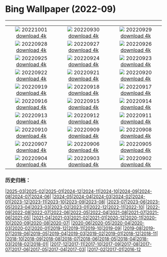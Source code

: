# Bing Wallpaper (2022-09)
**************
| | | |
| :----: | :----: | :----: |
| ![](https://www.bing.com/th?id=OHR.SwedishAntenna_DE-DE2391805008_1920x1080.jpg) 20221001 [download 4k](https://www.bing.com/th?id=OHR.SwedishAntenna_DE-DE2391805008_UHD.jpg) | ![](https://www.bing.com/th?id=OHR.EubalaenaAustralis_DE-DE2170737652_1920x1080.jpg) 20220930 [download 4k](https://www.bing.com/th?id=OHR.EubalaenaAustralis_DE-DE2170737652_UHD.jpg) | ![](https://www.bing.com/th?id=OHR.InfiniD_DE-DE0853572825_1920x1080.jpg) 20220929 [download 4k](https://www.bing.com/th?id=OHR.InfiniD_DE-DE0853572825_UHD.jpg) |
| ![](https://www.bing.com/th?id=OHR.BridalVeilFalls_DE-DE0688317126_1920x1080.jpg) 20220928 [download 4k](https://www.bing.com/th?id=OHR.BridalVeilFalls_DE-DE0688317126_UHD.jpg) | ![](https://www.bing.com/th?id=OHR.GoldenJellyfish_DE-DE0390606059_1920x1080.jpg) 20220927 [download 4k](https://www.bing.com/th?id=OHR.GoldenJellyfish_DE-DE0390606059_UHD.jpg) | ![](https://www.bing.com/th?id=OHR.SusitnaRiver_DE-DE0199753243_1920x1080.jpg) 20220926 [download 4k](https://www.bing.com/th?id=OHR.SusitnaRiver_DE-DE0199753243_UHD.jpg) |
| ![](https://www.bing.com/th?id=OHR.AmazonMangroves_DE-DE0051405435_1920x1080.jpg) 20220925 [download 4k](https://www.bing.com/th?id=OHR.AmazonMangroves_DE-DE0051405435_UHD.jpg) | ![](https://www.bing.com/th?id=OHR.DarkSkyAcadia_DE-DE9904110113_1920x1080.jpg) 20220924 [download 4k](https://www.bing.com/th?id=OHR.DarkSkyAcadia_DE-DE9904110113_UHD.jpg) | ![](https://www.bing.com/th?id=OHR.WintersteinHerbst_DE-DE9727275236_1920x1080.jpg) 20220923 [download 4k](https://www.bing.com/th?id=OHR.WintersteinHerbst_DE-DE9727275236_UHD.jpg) |
| ![](https://www.bing.com/th?id=OHR.LastDollarRoad_DE-DE7674036220_1920x1080.jpg) 20220922 [download 4k](https://www.bing.com/th?id=OHR.LastDollarRoad_DE-DE7674036220_UHD.jpg) | ![](https://www.bing.com/th?id=OHR.PWPeaceDoves_DE-DE7546988632_1920x1080.jpg) 20220921 [download 4k](https://www.bing.com/th?id=OHR.PWPeaceDoves_DE-DE7546988632_UHD.jpg) | ![](https://www.bing.com/th?id=OHR.SitkaOtters_DE-DE7420521295_1920x1080.jpg) 20220920 [download 4k](https://www.bing.com/th?id=OHR.SitkaOtters_DE-DE7420521295_UHD.jpg) |
| ![](https://www.bing.com/th?id=OHR.QueenFuneral_DE-DE1005379634_1920x1080.jpg) 20220919 [download 4k](https://www.bing.com/th?id=OHR.QueenFuneral_DE-DE1005379634_UHD.jpg) | ![](https://www.bing.com/th?id=OHR.ArashiyamaBamboo_DE-DE7168854170_1920x1080.jpg) 20220918 [download 4k](https://www.bing.com/th?id=OHR.ArashiyamaBamboo_DE-DE7168854170_UHD.jpg) | ![](https://www.bing.com/th?id=OHR.LebkuchenOktoberfest_DE-DE7043952422_1920x1080.jpg) 20220917 [download 4k](https://www.bing.com/th?id=OHR.LebkuchenOktoberfest_DE-DE7043952422_UHD.jpg) |
| ![](https://www.bing.com/th?id=OHR.PianePuma_DE-DE6817821913_1920x1080.jpg) 20220916 [download 4k](https://www.bing.com/th?id=OHR.PianePuma_DE-DE6817821913_UHD.jpg) | ![](https://www.bing.com/th?id=OHR.PyreneesPark_DE-DE6641527978_1920x1080.jpg) 20220915 [download 4k](https://www.bing.com/th?id=OHR.PyreneesPark_DE-DE6641527978_UHD.jpg) | ![](https://www.bing.com/th?id=OHR.MarbleCanyon_DE-DE6490701190_1920x1080.jpg) 20220914 [download 4k](https://www.bing.com/th?id=OHR.MarbleCanyon_DE-DE6490701190_UHD.jpg) |
| ![](https://www.bing.com/th?id=OHR.GSDNPest_DE-DE6345585971_1920x1080.jpg) 20220913 [download 4k](https://www.bing.com/th?id=OHR.GSDNPest_DE-DE6345585971_UHD.jpg) | ![](https://www.bing.com/th?id=OHR.Aracari_DE-DE6206639444_1920x1080.jpg) 20220912 [download 4k](https://www.bing.com/th?id=OHR.Aracari_DE-DE6206639444_UHD.jpg) | ![](https://www.bing.com/th?id=OHR.AugustusburgBruehl_DE-DE6067708049_1920x1080.jpg) 20220911 [download 4k](https://www.bing.com/th?id=OHR.AugustusburgBruehl_DE-DE6067708049_UHD.jpg) |
| ![](https://www.bing.com/th?id=OHR.KLMidAutumn_DE-DE5576779079_1920x1080.jpg) 20220910 [download 4k](https://www.bing.com/th?id=OHR.KLMidAutumn_DE-DE5576779079_UHD.jpg) | ![](https://www.bing.com/th?id=OHR.BHNMBelize_DE-DE5395203824_1920x1080.jpg) 20220909 [download 4k](https://www.bing.com/th?id=OHR.BHNMBelize_DE-DE5395203824_UHD.jpg) | ![](https://www.bing.com/th?id=OHR.CircumnavigationAnni_DE-DE8238745741_1920x1080.jpg) 20220908 [download 4k](https://www.bing.com/th?id=OHR.CircumnavigationAnni_DE-DE8238745741_UHD.jpg) |
| ![](https://www.bing.com/th?id=OHR.MuseudoAmanha_DE-DE8094484682_1920x1080.jpg) 20220907 [download 4k](https://www.bing.com/th?id=OHR.MuseudoAmanha_DE-DE8094484682_UHD.jpg) | ![](https://www.bing.com/th?id=OHR.SquirrelMushroom_DE-DE7899243806_1920x1080.jpg) 20220906 [download 4k](https://www.bing.com/th?id=OHR.SquirrelMushroom_DE-DE7899243806_UHD.jpg) | ![](https://www.bing.com/th?id=OHR.BrehatIsland_DE-DE7676656274_1920x1080.jpg) 20220905 [download 4k](https://www.bing.com/th?id=OHR.BrehatIsland_DE-DE7676656274_UHD.jpg) |
| ![](https://www.bing.com/th?id=OHR.ArambolBeach_DE-DE7506425243_1920x1080.jpg) 20220904 [download 4k](https://www.bing.com/th?id=OHR.ArambolBeach_DE-DE7506425243_UHD.jpg) | ![](https://www.bing.com/th?id=OHR.MalaysiaTwinTowers_DE-DE7352272236_1920x1080.jpg) 20220903 [download 4k](https://www.bing.com/th?id=OHR.MalaysiaTwinTowers_DE-DE7352272236_UHD.jpg) | ![](https://www.bing.com/th?id=OHR.FernsehturmNah_DE-DE6988853815_1920x1080.jpg) 20220902 [download 4k](https://www.bing.com/th?id=OHR.FernsehturmNah_DE-DE6988853815_UHD.jpg) |

### 历史归档：

|[2025-03](/../2025-03/2025-03.md)|[2025-02](/../2025-02/2025-02.md)|[2025-01](/../2025-01/2025-01.md)|[2024-12](/../2024-12/2024-12.md)|[2024-11](/../2024-11/2024-11.md)|[2024-10](/../2024-10/2024-10.md)|[2024-09](/../2024-09/2024-09.md)|[2024-08](/../2024-08/2024-08.md)|[2024-07](/../2024-07/2024-07.md)|[2024-06](/../2024-06/2024-06.md)|
|[2024-05](/../2024-05/2024-05.md)|[2024-04](/../2024-04/2024-04.md)|[2024-03](/../2024-03/2024-03.md)|[2024-02](/../2024-02/2024-02.md)|[2024-01](/../2024-01/2024-01.md)|[2023-12](/../2023-12/2023-12.md)|[2023-11](/../2023-11/2023-11.md)|[2023-10](/../2023-10/2023-10.md)|[2023-09](/../2023-09/2023-09.md)|[2023-08](/../2023-08/2023-08.md)|
|[2023-07](/../2023-07/2023-07.md)|[2023-06](/../2023-06/2023-06.md)|[2023-05](/../2023-05/2023-05.md)|[2023-04](/../2023-04/2023-04.md)|[2023-03](/../2023-03/2023-03.md)|[2023-02](/../2023-02/2023-02.md)|[2023-01](/../2023-01/2023-01.md)|[2022-12](/../2022-12/2022-12.md)|[2022-11](/../2022-11/2022-11.md)|[2022-10](/../2022-10/2022-10.md)|
|[2022-09](/2022-09.md)|[2022-08](/../2022-08/2022-08.md)|[2022-07](/../2022-07/2022-07.md)|[2022-06](/../2022-06/2022-06.md)|[2022-05](/../2022-05/2022-05.md)|[2022-04](/../2022-04/2022-04.md)|[2021-08](/../2021-08/2021-08.md)|[2021-07](/../2021-07/2021-07.md)|[2021-06](/../2021-06/2021-06.md)|[2021-05](/../2021-05/2021-05.md)|
|[2021-04](/../2021-04/2021-04.md)|[2021-03](/../2021-03/2021-03.md)|[2021-02](/../2021-02/2021-02.md)|[2021-01](/../2021-01/2021-01.md)|[2020-12](/../2020-12/2020-12.md)|[2020-11](/../2020-11/2020-11.md)|[2020-10](/../2020-10/2020-10.md)|[2020-09](/../2020-09/2020-09.md)|[2020-08](/../2020-08/2020-08.md)|[2020-07](/../2020-07/2020-07.md)|
|[2020-06](/../2020-06/2020-06.md)|[2020-05](/../2020-05/2020-05.md)|[2020-04](/../2020-04/2020-04.md)|[2020-03](/../2020-03/2020-03.md)|[2020-02](/../2020-02/2020-02.md)|[2020-01](/../2020-01/2020-01.md)|[2019-12](/../2019-12/2019-12.md)|[2019-11](/../2019-11/2019-11.md)|[2019-10](/../2019-10/2019-10.md)|[2019-09](/../2019-09/2019-09.md)|
|[2019-08](/../2019-08/2019-08.md)|[2019-07](/../2019-07/2019-07.md)|[2019-06](/../2019-06/2019-06.md)|[2019-05](/../2019-05/2019-05.md)|[2019-04](/../2019-04/2019-04.md)|[2019-03](/../2019-03/2019-03.md)|[2019-02](/../2019-02/2019-02.md)|[2019-01](/../2019-01/2019-01.md)|[2018-12](/../2018-12/2018-12.md)|[2018-11](/../2018-11/2018-11.md)|
|[2018-10](/../2018-10/2018-10.md)|[2018-09](/../2018-09/2018-09.md)|[2018-08](/../2018-08/2018-08.md)|[2018-07](/../2018-07/2018-07.md)|[2018-06](/../2018-06/2018-06.md)|[2018-05](/../2018-05/2018-05.md)|[2018-04](/../2018-04/2018-04.md)|[2018-03](/../2018-03/2018-03.md)|[2018-02](/../2018-02/2018-02.md)|[2018-01](/../2018-01/2018-01.md)|
|[2017-12](/../2017-12/2017-12.md)|[2017-11](/../2017-11/2017-11.md)|[2017-10](/../2017-10/2017-10.md)|[2017-09](/../2017-09/2017-09.md)|[2017-08](/../2017-08/2017-08.md)|[2017-07](/../2017-07/2017-07.md)|[2017-06](/../2017-06/2017-06.md)|[2017-05](/../2017-05/2017-05.md)|[2017-04](/../2017-04/2017-04.md)|[2017-03](/../2017-03/2017-03.md)|
|[2017-02](/../2017-02/2017-02.md)|[2017-01](/../2017-01/2017-01.md)|[2016-12](/../2016-12/2016-12.md)